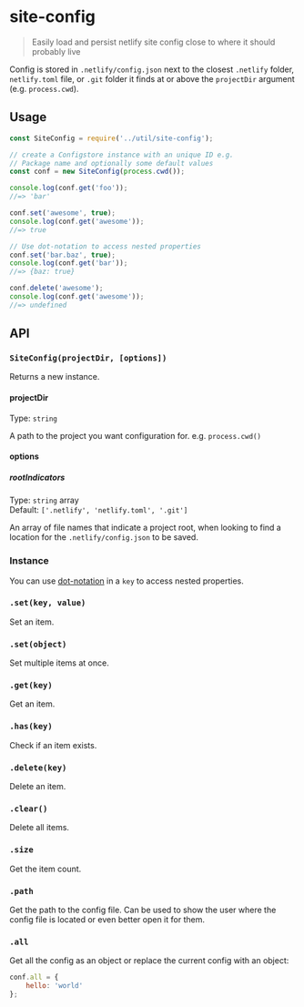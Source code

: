 # site-config

> Easily load and persist netlify site config close to where it should probably live

Config is stored in `.netlify/config.json` next to the closest `.netlify` folder, `netlify.toml` file, or `.git` folder it finds at or above the `projectDir` argument (e.g. `process.cwd`).

## Usage

```js
const SiteConfig = require('../util/site-config');

// create a Configstore instance with an unique ID e.g.
// Package name and optionally some default values
const conf = new SiteConfig(process.cwd());

console.log(conf.get('foo'));
//=> 'bar'

conf.set('awesome', true);
console.log(conf.get('awesome'));
//=> true

// Use dot-notation to access nested properties
conf.set('bar.baz', true);
console.log(conf.get('bar'));
//=> {baz: true}

conf.delete('awesome');
console.log(conf.get('awesome'));
//=> undefined
```


## API

### `SiteConfig(projectDir, [options])`

Returns a new instance.

#### projectDir

Type: `string`

A path to the project you want configuration for. e.g. `process.cwd()`

#### options

##### rootIndicators

Type:  `string` array<br>
Default: `['.netlify', 'netlify.toml', '.git']`

An array of file names that indicate a project root, when looking to find a location for the `.netlify/config.json` to be saved.

### Instance

You can use [dot-notation](https://github.com/sindresorhus/dot-prop) in a `key` to access nested properties.

### `.set(key, value)`

Set an item.

### `.set(object)`

Set multiple items at once.

### `.get(key)`

Get an item.

### `.has(key)`

Check if an item exists.

### `.delete(key)`

Delete an item.

### `.clear()`

Delete all items.

### `.size`

Get the item count.

### `.path`

Get the path to the config file. Can be used to show the user where the config file is located or even better open it for them.

### `.all`

Get all the config as an object or replace the current config with an object:

```js
conf.all = {
	hello: 'world'
};
```
